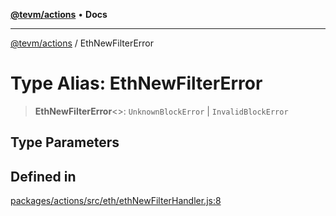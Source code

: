 [**@tevm/actions**](../README.md) • **Docs**

***

[@tevm/actions](../globals.md) / EthNewFilterError

# Type Alias: EthNewFilterError

> **EthNewFilterError**\<\>: `UnknownBlockError` \| `InvalidBlockError`

## Type Parameters

## Defined in

[packages/actions/src/eth/ethNewFilterHandler.js:8](https://github.com/qbzzt/tevm-monorepo/blob/main/packages/actions/src/eth/ethNewFilterHandler.js#L8)
